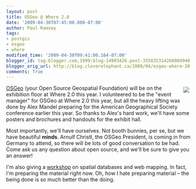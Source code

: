 ```yaml
---
layout: post
title: OSGeo @ Where 2.0
date: '2009-04-30T07:45:00.000-07:00'
author: Paul Ramsey
tags:
- postgis
- osgeo
- where
modified_time: '2009-04-30T09:41:00.164-07:00'
blogger_id: tag:blogger.com,1999:blog-14903426.post-355835314268089940
blogger_orig_url: http://blog.cleverelephant.ca/2009/04/osgeo-where-20.html
comments: True
---
```


[<img src="http://2007.foss4g.org/sponsors/osgeo/osgeo.jpg" style="float:right;border-width:0;padding:5px;" />](http://en.oreilly.com/where2009/public/content/exhibitors)[OSGeo](http://osgeo.org/) (your Open Source Geospatial Foundation) will be on the exhibition floor at Where 2.0 this year.  I volunteered to be the "event manager" for OSGeo at Where 2.0 this year, but all the heavy lifting was done by Alex Mandel preparing for the American Geographical Society conference earlier this year. So thanks to Alex's hard work, we'll have some posters and brochures and handouts for the exhibit hall. 

Most importantly, we'll have ourselves. Not booth bunnies, per se, but we have beautiful **minds**. Arnulf Christl, the OSGeo President, is coming in from Germany to attend, so there will be lots of good conversation to be had. Come ask us any question about open source, and we'll be sure to give you an answer!

I'm also giving a [workshop](http://en.oreilly.com/where2009/public/schedule/detail/7188) on spatial databases and web mapping. In fact, I'm preparing the material right now. Oh, how I hate preparing material &ndash; the being done is so much better than the doing.

